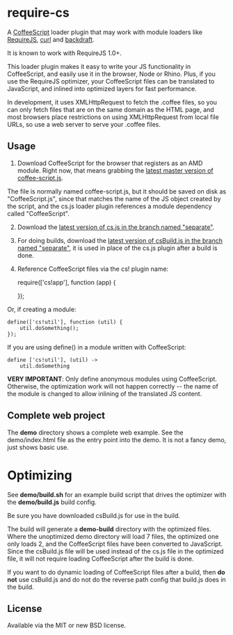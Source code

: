 # require-cs

A [CoffeeScript](http://jashkenas.github.com/coffee-script/) loader plugin
that may work with module loaders like [RequireJS](http://requirejs.org),
[curl](https://github.com/unscriptable/curl) and
[backdraft](http://bdframework.org/bdLoad/docs/bdLoad-tutorial/bdLoad-tutorial.html).

It is known to work with RequireJS 1.0+.

This loader plugin makes it easy to write your JS functionality in CoffeeScript,
and easily use it in the browser, Node or Rhino. Plus, if you use the RequireJS
optimizer, your CoffeeScript files can be translated to JavaScript, and inlined
into optimized layers for fast performance.

In development, it uses XMLHttpRequest to fetch the .coffee files, so you can only
fetch files that are on the same domain as the HTML page, and most browsers place
restrictions on using XMLHttpRequest from local file URLs, so use a web server to
serve your .coffee files.

## Usage

1) Download CoffeeScript for the browser that registers as an AMD module. Right
now, that means grabbing the [latest master version of coffee-script.js](https://raw.github.com/jashkenas/coffee-script/master/extras/coffee-script.js).

The file is normally named coffee-script.js,
but it should be saved on disk as "CoffeeScript.js", since that matches the name
of the JS object created by the script, and the cs.js loader plugin references
a module dependency called "CoffeeScript".

2) Download the [latest version of cs.js in the branch named "separate"](https://raw.github.com/jrburke/require-cs/separate/cs.js).

3) For doing builds, download the [latest version of csBuild.js in the branch named "separate"](https://raw.github.com/jrburke/require-cs/separate/cs.js),
it is used in place of the cs.js plugin after a build is done.

4) Reference CoffeeScript files via the cs! plugin name:

    require(['cs!app'], function (app) {

    });

Or, if creating a module:

    define(['cs!util'], function (util) {
        util.doSomething();
    });

If you are using define() in a module written with CoffeeScript:

    define ['cs!util'], (util) ->
        util.doSomething

**VERY IMPORTANT**: Only define anonymous modules using CoffeeScript. Otherwise,
the optimization work will not happen correctly -- the name of the module is changed
to allow inlining of the translated JS content.

## Complete web project

The **demo** directory shows a complete web example. See the demo/index.html file
as the entry point into the demo. It is not a fancy demo, just shows basic use.

# Optimizing

See **demo/build.sh** for an example build script that drives the optimizer with
the **demo/build.js** build config.

Be sure you have downloaded csBuild.js for use in the build.

The build will generate a **demo-build** directory with the optimized files. Where
the unoptimized demo directory will load 7 files, the optimized one only loads 2,
and the CoffeeScript files have been converted to JavaScript. Since the csBuild.js
file will be used instead of the cs.js file in the optimized file, it will not
require loading CoffeeScript after the build is done.

If you want to do dynamic loading of CoffeeScript files after a build, then
**do not** use csBuild.js and do not do the reverse path config that build.js
does in the build.

## License

Available via the MIT or new BSD license.
